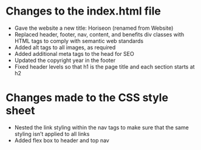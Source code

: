 # Changes to the index.html file
+ Gave the website a new title: Horiseon (renamed from Website)  
+ Replaced header, footer, nav, content, and benefits div classes with HTML tags to comply with semantic web standards    
+ Added alt tags to all images, as required  
+ Added additional meta tags to the head for SEO
+ Updated the copyright year in the footer
+ Fixed header levels so that h1 is the page title and each section starts at h2
  
# Changes made to the CSS style sheet
+ Nested the link styling within the nav tags to make sure that the same styling isn’t applied to all links
+ Added flex box to header and top nav

